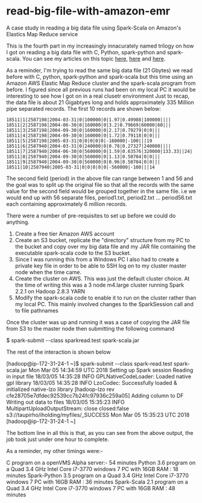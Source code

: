 # read-big-file-with-amazon-emr
A case study in reading a big data file using Spark-Scala on Amazon's Elastics Map Reduce service

This is the fourth part in my increasingly innacurately named  trilogy on how I got on reading a big data file 
with C, Python, spark-python and
spark-scala. You can see my articles on this topic <a href="https://github.com/taupirho/read-big-file-with-python">here</a>, 
 <a href="https://github.com/taupirho/read-big-file-with-spark-python">here</a> and 
 <a href="https://github.com/taupirho/read-big-file-with-spark-scala">here</a>.
 
As a reminder, I'm trying to read the same big data file (21 Gbytes) we read before with C, python, spark-python and spark-scala but 
this time using an Amazon AWS Elastic Map Reduce cluster and the spark-scala program from before.
I figured since all previous runs had been on my local PC it would be interesting to see how I got on in a real clusetr environment
Just to recap, the data file is about 21 Gigabtyes long and holds approximately 335 Million pipe separated records. The first 
10 records are shown below:


```
18511|1|2587198|2004-03-31|0|100000|0|1.97|0.49988|100000||||
18511|2|2587198|2004-06-30|0|160000|0|3.2|0.79669|60000|60|||
18511|3|2587198|2004-09-30|0|160000|0|2.17|0.79279|0|0|||
18511|4|2587198|2004-09-30|0|160000|0|1.72|0.79118|0|0|||
18511|5|2587198|2005-03-31|0|0|0|0|0|-160000|-100|||19
18511|6|2587940|2004-03-31|0|240000|0|0.78|0.27327|240000||||
18511|7|2587940|2004-06-30|0|560000|0|1.59|0.63576|320000|133.33||24|
18511|8|2587940|2004-09-30|0|560000|0|1.13|0.50704|0|0|||
18511|9|2587940|2004-09-30|0|560000|0|0.96|0.50704|0|0|||
18511|10|2587940|2005-03-31|0|0|0|0|0|-560000|-100|||14

```

The second field (period) in the above file can range between 1 and 56 and the goal was to split up the original 
file so that all the records with the same value for the second field would be grouped together in the same file. i.e we 
would end up with 56 separate files, period1.txt, period2.txt ... period56.txt each containing approximately 6 million records.

There were a number of pre-requisites to set up before we could do anything.

1) Create a free tier Amazon AWS account
2) Create an S3 bucket, replicate the "directory" structure from my PC to the bucket and copy over my big data file and 
   my JAR file containing the executable spark-scala code to the S3 bucket.
3) Since I was running this from a Windows PC I also had to create a private key file in order to be able to SSH log on 
   to my cluster master node when the time came.
4) Create the cluster on AWS. This was just the default cluster choice. At the time of writing this was a 3 node m4.large 
   cluster running Spark 2.2.1 on Hadoop 2.8.3 YARN
5) Modify the spark-scala code to enable it to run on the cluster rather than my local PC. This mainly involved changes to 
   the SparkSession call and to file pathnames 

Once the cluster was up and running it was a case of copying the JAR file from S3 to the master node then submitting the 
following command 

$ spark-submit --class sparkread.test spark-scala.jar

The rest of the interaction is shown below

[hadoop@ip-172-31-24-1 ~]$ spark-submit --class spark-read.test spark-scala.jar
Mon Mar 05 14:34:59 UTC 2018
Setting up Spark session
Reading in input file
18/03/05 14:35:28 INFO GPLNativeCodeLoader: Loaded native gpl library
18/03/05 14:35:28 INFO LzoCodec: Successfully loaded & initialized native-lzo library [hadoop-lzo rev cfe28705e7dfdec92539cc7b24fc97936c259a05]
Adding column to DF
Writing out data to files
18/03/05 15:35:23 INFO MultipartUploadOutputStream: close closed:false s3://taupirho/iholding/myfiles/_SUCCESS
Mon Mar 05 15:35:23 UTC 2018
[hadoop@ip-172-31-24-1 ~]

The bottom line in all this is that, as you can see from the above output, the job took just under one hour to complete.

As a reminder, my other timings were:-

C program on a openVMS Alpha server:- 54 minutes
Python 3.6 program on a Quad 3.4 GHz Intel Core i7-3770 windows 7 PC with 16GB RAM : 18 minutes
Spark-Python 3.5 program on a Quad 3.4 GHz Intel Core i7-3770 windows 7 PC with 16GB RAM : 36 minutes
Spark-Scala 2.1  program on a Quad 3.4 GHz Intel Core i7-3770 windows 7 PC with 16GB RAM : 48 minutes





